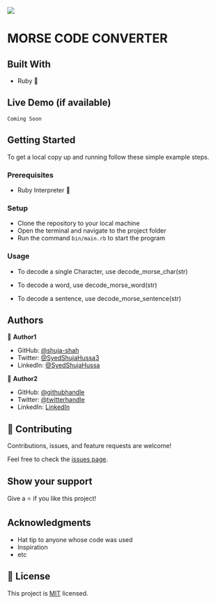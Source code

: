  ![](https://img.shields.io/badge/Microverse-blueviolet)

# MORSE CODE CONVERTER

## Built With

- Ruby :gem:

## Live Demo (if available)
    Coming Soon

## Getting Started


To get a local copy up and running follow these simple example steps.

### Prerequisites

- Ruby Interpreter :gem:

### Setup

- Clone the repository to your local machine
- Open the terminal and navigate to the project folder
- Run the command `bin/main.rb` to start the program



### Usage

- To decode a single Character, use decode_morse_char(str)

- To decode a word, use decode_morse_word(str)

- To decode a sentence, use decode_morse_sentence(str)



## Authors

👤 **Author1**

- GitHub: [@shuja-shah](https://github.com/githubhandle)
- Twitter: [@SyedShujaHussa3](https://twitter.com/twitterhandle)
- LinkedIn: [@SyedShujaHussa](https://linkedin.com/in/linkedinhandle)

👤 **Author2**

- GitHub: [@githubhandle](https://github.com/githubhandle)
- Twitter: [@twitterhandle](https://twitter.com/twitterhandle)
- LinkedIn: [LinkedIn](https://linkedin.com/in/linkedinhandle)

## 🤝 Contributing

Contributions, issues, and feature requests are welcome!

Feel free to check the [issues page](../../issues/).

## Show your support

Give a ⭐️ if you like this project!

## Acknowledgments

- Hat tip to anyone whose code was used
- Inspiration
- etc

## 📝 License

This project is [MIT](./LICENSE) licensed.
